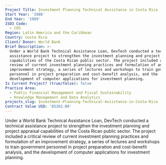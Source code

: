 ```yaml
---
Project Title: Investment Planning Technical Assistance in Costa Rica
Start Year: '1988'
End Year: '1989'
ISO3 Code:
  - COS
Region: Latin America and the Caribbean
Country: Costa Rica
Client/ Donor: World Bank
Brief Description: >-
  Under a World Bank Technical Assistance Loan, DevTech conducted a technical
  assistance project to strengthen the investment planning and project appraisal
  capabilities of the Costa Rican public sector. The project included a critical
  review of current investment planning practices and formulation of an
  improvement strategy, a series of lectures and workshops to train government
  personnel in project preparation and cost-benefit analysis, and the
  development of computer applications for investment planning.
Is Current Project? (true/false): false
Practice Area:
  - Public Financial Management and Fiscal Sustainability
  - Knowledge Management and Data Analytics
projects_slug: Investment-Planning-Technical-Assistance-in-Costa-Rica
Contract Value USD: '85202.00'
---
```

Under a World Bank Technical Assistance Loan, DevTech conducted a technical assistance project to strengthen the investment planning and project appraisal capabilities of the Costa Rican public sector. The project included a critical review of current investment planning practices and formulation of an improvement strategy, a series of lectures and workshops to train government personnel in project preparation and cost-benefit analysis, and the development of computer applications for investment planning.